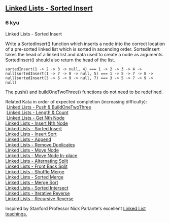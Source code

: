 <h2><a href=https://www.codewars.com/kata/55cc33e97259667a08000044/train/python target="_blank">Linked Lists - Sorted Insert</a></h2><h3>6 kyu</h3><p>Linked Lists - Sorted Insert</p><p>Write a SortedInsert() function which inserts a node into the correct location of a pre-sorted linked list which is sorted in ascending order. SortedInsert takes the head of a linked list and data used to create a node as arguments. SortedInsert() should also return the head of the list.</p><pre><code class="language-javascript"><span class="cm-variable">sortedInsert</span>(<span class="cm-number">1</span> <span class="cm-operator">-</span><span class="cm-operator">&gt;</span> <span class="cm-number">2</span> <span class="cm-operator">-</span><span class="cm-operator">&gt;</span> <span class="cm-number">3</span> <span class="cm-operator">-</span><span class="cm-operator">&gt;</span> <span class="cm-atom">null</span>, <span class="cm-number">4</span>) <span class="cm-operator">===</span> <span class="cm-number">1</span> <span class="cm-operator">-</span><span class="cm-operator">&gt;</span> <span class="cm-number">2</span> <span class="cm-operator">-</span><span class="cm-operator">&gt;</span> <span class="cm-number">3</span> <span class="cm-operator">-</span><span class="cm-operator">&gt;</span> <span class="cm-number">4</span> <span class="cm-operator">-</span><span class="cm-operator">&gt;</span> <span class="cm-atom">null</span>)<span class="cm-variable">sortedInsert</span>(<span class="cm-number">1</span> <span class="cm-operator">-</span><span class="cm-operator">&gt;</span> <span class="cm-number">7</span> <span class="cm-operator">-</span><span class="cm-operator">&gt;</span> <span class="cm-number">8</span> <span class="cm-operator">-</span><span class="cm-operator">&gt;</span> <span class="cm-atom">null</span>, <span class="cm-number">5</span>) <span class="cm-operator">===</span> <span class="cm-number">1</span> <span class="cm-operator">-</span><span class="cm-operator">&gt;</span> <span class="cm-number">5</span> <span class="cm-operator">-</span><span class="cm-operator">&gt;</span> <span class="cm-number">7</span> <span class="cm-operator">-</span><span class="cm-operator">&gt;</span> <span class="cm-number">8</span> <span class="cm-operator">-</span><span class="cm-operator">&gt;</span> <span class="cm-atom">null</span>)<span class="cm-variable">sortedInsert</span>(<span class="cm-number">3</span> <span class="cm-operator">-</span><span class="cm-operator">&gt;</span> <span class="cm-number">5</span> <span class="cm-operator">-</span><span class="cm-operator">&gt;</span> <span class="cm-number">9</span> <span class="cm-operator">-</span><span class="cm-operator">&gt;</span> <span class="cm-atom">null</span>, <span class="cm-number">7</span>) <span class="cm-operator">===</span> <span class="cm-number">3</span> <span class="cm-operator">-</span><span class="cm-operator">&gt;</span> <span class="cm-number">5</span> <span class="cm-operator">-</span><span class="cm-operator">&gt;</span> <span class="cm-number">7</span> <span class="cm-operator">-</span><span class="cm-operator">&gt;</span> <span class="cm-number">9</span> <span class="cm-operator">-</span><span class="cm-operator">&gt;</span> <span class="cm-atom">null</span>)</code></pre><pre style="display: none;"><code class="language-coffeescript"><span class="cm-variable">sortedInsert</span><span class="cm-punctuation">(</span><span class="cm-number">1</span> <span class="cm-operator">-&gt;</span> <span class="cm-number">2</span> <span class="cm-operator">-&gt;</span> <span class="cm-number">3</span> <span class="cm-operator">-&gt;</span> <span class="cm-atom">null</span><span class="cm-punctuation">,</span> <span class="cm-number">4</span><span class="cm-punctuation">)</span> <span class="cm-operator">==</span><span class="cm-punctuation">=</span> <span class="cm-number">1</span> <span class="cm-operator">-&gt;</span> <span class="cm-number">2</span> <span class="cm-operator">-&gt;</span> <span class="cm-number">3</span> <span class="cm-operator">-&gt;</span> <span class="cm-number">4</span> <span class="cm-operator">-&gt;</span> <span class="cm-atom">null</span><span class="cm-punctuation">)</span><span class="cm-variable">sortedInsert</span><span class="cm-punctuation">(</span><span class="cm-number">1</span> <span class="cm-operator">-&gt;</span> <span class="cm-number">7</span> <span class="cm-operator">-&gt;</span> <span class="cm-number">8</span> <span class="cm-operator">-&gt;</span> <span class="cm-atom">null</span><span class="cm-punctuation">,</span> <span class="cm-number">5</span><span class="cm-punctuation">)</span> <span class="cm-operator">==</span><span class="cm-punctuation">=</span> <span class="cm-number">1</span> <span class="cm-operator">-&gt;</span> <span class="cm-number">5</span> <span class="cm-operator">-&gt;</span> <span class="cm-number">7</span> <span class="cm-operator">-&gt;</span> <span class="cm-number">8</span> <span class="cm-operator">-&gt;</span> <span class="cm-atom">null</span><span class="cm-punctuation">)</span><span class="cm-variable">sortedInsert</span><span class="cm-punctuation">(</span><span class="cm-number">3</span> <span class="cm-operator">-&gt;</span> <span class="cm-number">5</span> <span class="cm-operator">-&gt;</span> <span class="cm-number">9</span> <span class="cm-operator">-&gt;</span> <span class="cm-atom">null</span><span class="cm-punctuation">,</span> <span class="cm-number">7</span><span class="cm-punctuation">)</span> <span class="cm-operator">==</span><span class="cm-punctuation">=</span> <span class="cm-number">3</span> <span class="cm-operator">-&gt;</span> <span class="cm-number">5</span> <span class="cm-operator">-&gt;</span> <span class="cm-number">7</span> <span class="cm-operator">-&gt;</span> <span class="cm-number">9</span> <span class="cm-operator">-&gt;</span> <span class="cm-atom">null</span><span class="cm-punctuation">)</span></code></pre><p>The push() and buildOneTwoThree() functions do not need to be redefined.</p><p>Related Kata in order of expected completion (increasing difficulty):<br>&nbsp;<a href="http://www.codewars.com/kata/linked-lists-push-and-buildonetwothree" data-turbolinks="false" target="_blank">Linked Lists - Push &amp; BuildOneTwoThree</a><br>&nbsp;<a href="http://www.codewars.com/kata/linked-lists-length-and-count" data-turbolinks="false" target="_blank">Linked Lists - Length &amp; Count</a><br>&nbsp;<a href="http://www.codewars.com/kata/linked-lists-get-nth-node" data-turbolinks="false" target="_blank">Linked Lists - Get Nth Node</a><br><a href="http://www.codewars.com/kata/linked-lists-insert-nth-node" data-turbolinks="false" target="_blank">Linked Lists - Insert Nth Node</a><br><a href="http://www.codewars.com/kata/linked-lists-sorted-insert" data-turbolinks="false" target="_blank">Linked Lists - Sorted Insert</a><br><a href="http://www.codewars.com/kata/linked-lists-insert-sort" data-turbolinks="false" target="_blank">Linked Lists - Insert Sort</a><br><a href="http://www.codewars.com/kata/linked-lists-append" data-turbolinks="false" target="_blank">Linked Lists - Append</a><br><a href="http://www.codewars.com/kata/linked-lists-remove-duplicates" data-turbolinks="false" target="_blank">Linked Lists - Remove Duplicates</a><br><a href="http://www.codewars.com/kata/linked-lists-move-node" data-turbolinks="false" target="_blank">Linked Lists - Move Node</a><br><a href="http://www.codewars.com/kata/linked-lists-move-node-in-place" data-turbolinks="false" target="_blank">Linked Lists - Move Node In-place</a><br><a href="http://www.codewars.com/kata/linked-lists-alternating-split" data-turbolinks="false" target="_blank">Linked Lists - Alternating Split</a><br><a href="http://www.codewars.com/kata/linked-lists-front-back-split" data-turbolinks="false" target="_blank">Linked Lists - Front Back Split</a><br><a href="http://www.codewars.com/kata/linked-lists-shuffle-merge" data-turbolinks="false" target="_blank">Linked Lists - Shuffle Merge</a><br><a href="http://www.codewars.com/kata/linked-lists-sorted-merge" data-turbolinks="false" target="_blank">Linked Lists - Sorted Merge</a><br><a href="http://www.codewars.com/kata/linked-lists-merge-sort" data-turbolinks="false" target="_blank">Linked Lists - Merge Sort</a><br><a href="http://www.codewars.com/kata/linked-lists-sorted-intersect" data-turbolinks="false" target="_blank">Linked Lists - Sorted Intersect</a><br><a href="http://www.codewars.com/kata/linked-lists-iterative-reverse" data-turbolinks="false" target="_blank">Linked Lists - Iterative Reverse</a><br><a href="http://www.codewars.com/kata/linked-lists-recursive-reverse" data-turbolinks="false" target="_blank">Linked Lists - Recursive Reverse</a><br></p><p>Inspired by Stanford Professor Nick Parlante's excellent <a href="http://cslibrary.stanford.edu/103/LinkedListBasics.pdf" data-turbolinks="false" target="_blank">Linked List teachings.</a></p>